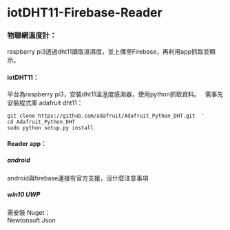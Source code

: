 # iotDHT11-Firebase-Reader
### 物聯網溫度計：
raspbarry pi3透過dht11讀取溫濕度，並上傳至Firebase，再利用app抓取並顯示。

#### iotDHT11：
平台為raspberry pi3，安裝dht11溫溼度感測器，使用python抓取資料。  
需事先安裝程式庫 adafruit dht11：
````
git clone https://github.com/adafruit/Adafruit_Python_DHT.git  '
cd Adafruit_Python_DHT
sudo python setup.py install
````

#### Reader app：
##### android
android與firebase連接有官方支援，沒什麼注意事項
##### win10 UWP
需安裝 Nuget：  
Newtonsoft.Json
